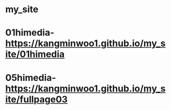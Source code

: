 # my_site
# 01himedia-https://kangminwoo1.github.io/my_site/01himedia
# 05himedia-https://kangminwoo1.github.io/my_site/fullpage03
